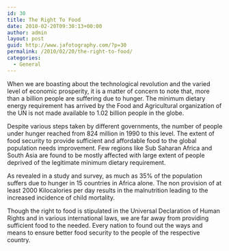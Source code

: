 ```yaml
---
id: 30
title: The Right To Food
date: 2010-02-20T09:30:13+00:00
author: admin
layout: post
guid: http://www.jafotography.com/?p=30
permalink: /2010/02/20/the-right-to-food/
categories:
  - General
---
```

When we are boasting about the technological revolution and the varied level of economic prosperity, it is a matter of concern to note that, more than a billion people are suffering due to hunger. The minimum dietary energy requirement has arrived by the Food and Agricultural organization of the UN is not made available to 1.02 billion people in the globe.

Despite various steps taken by different governments, the number of people under hunger reached from 824 million in 1990 to this level. The extent of food security to provide sufficient and affordable food to the global population needs improvement. Few regions like Sub Saharan Africa and South Asia are found to be mostly affected with large extent of people deprived of the legitimate minimum dietary requirement.

As revealed in a study and survey, as much as 35% of the population suffers due to hunger in 15 countries in Africa alone. The non provision of at least 2000 Kilocalories per day results in the malnutrition leading to the increased incidence of child mortality.

Though the right to food is stipulated in the Universal Declaration of Human Rights and in various international laws, we are far away from providing sufficient food to the needed. Every nation to found out the ways and means to ensure better food security to the people of the respective country.